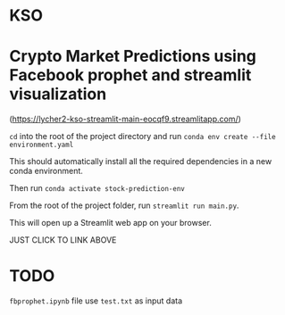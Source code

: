 # KSO
# Crypto Market Predictions using Facebook prophet and streamlit visualization
(https://lycher2-kso-streamlit-main-eocqf9.streamlitapp.com/)

`cd` into the root of the project directory and run `conda env create --file environment.yaml`

This should automatically install all the required dependencies in a new conda environment.

Then run `conda activate stock-prediction-env`

From the root of the project folder, run `streamlit run main.py`.

This will open up a Streamlit web app on your browser.

JUST CLICK TO LINK ABOVE

# TODO
`fbprophet.ipynb` file use `test.txt` as input data
